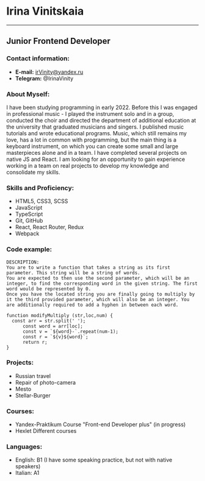 # Irina Vinitskaia
**************
## Junior Frontend Developer

### Contact information:
* **E-mail:** irVinity@yandex.ru
* **Telegram:** @IrinaVinity


### About Myself:
 I have been studying programming in early 2022. Before this I was engaged in professional music - I played the instrument solo and in a group, conducted the choir and directed the department of additional education at the university that graduated musicians and singers. I published music tutorials and wrote educational programs. Music, which still remains my love, has a lot in common with programming, but the main thing is a keyboard instrument, on which you can create some small and large masterpieces alone and in a team.
 I have completed several projects on native JS and React. I am looking for an opportunity to gain experience working in a team on real projects to develop my knowledge and consolidate my skills.


### Skills and Proficiency:
* HTML5, CSS3, SCSS
* JavaScript
* TypeScript
* Git, GitHub
* React, React Router, Redux
* Webpack


### Code example:
```
DESCRIPTION:
You are to write a function that takes a string as its first parameter. This string will be a string of words.
You are expected to then use the second parameter, which will be an integer, to find the corresponding word in the given string. The first word would be represented by 0.
Once you have the located string you are finally going to multiply by it the third provided parameter, which will also be an integer. You are additionally required to add a hyphen in between each word.

function modifyMultiply (str,loc,num) {
  const arr = str.split(' ');
      const word = arr[loc];
      const v = `${word}-`.repeat(num-1);
      const r = `${v}${word}`;
      return r;
} 
```


### Projects:
* Russian travel
* Repair of photo-camera
* Mesto
* Stellar-Burger

### Courses:
* Yandex-Praktikum Course "Front-end Developer plus" (in progress)
* Hexlet Different courses

### Languages:
* English: B1 (I have some speaking practice, but not with native speakers)
* Italian: A1
